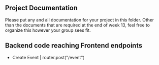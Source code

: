 ## Project Documentation

Please put any and all documentation for your project in this folder. Other than the documents that are required at the end of week 13, feel free to organize this however your group sees fit.

## Backend code reaching Frontend endpoints

- Create Event | router.post("/event")
